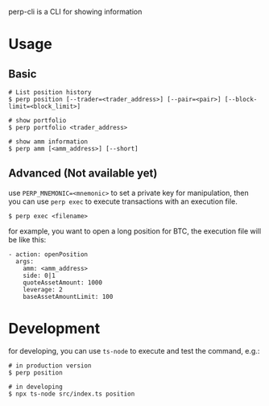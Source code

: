 perp-cli is a CLI for showing information

# Usage

## Basic

```shell
# List position history
$ perp position [--trader=<trader_address>] [--pair=<pair>] [--block-limit=<block_limit>]

# show portfolio
$ perp portfolio <trader_address>

# show amm information
$ perp amm [<amm_address>] [--short]
```

## Advanced (Not available yet)

use `PERP_MNEMONIC=<mnemonic>` to set a private key for manipulation, then you can use `perp exec` to execute transactions with an execution file.

```shell
$ perp exec <filename>
```

for example, you want to open a long position for BTC, the execution file will be like this:

```
- action: openPosition
  args:
    amm: <amm_address>
    side: 0|1
    quoteAssetAmount: 1000
    leverage: 2
    baseAssetAmountLimit: 100
```

# Development

for developing, you can use `ts-node` to execute and test the command, e.g.:

```shell
# in production version
$ perp position

# in developing
$ npx ts-node src/index.ts position
```
